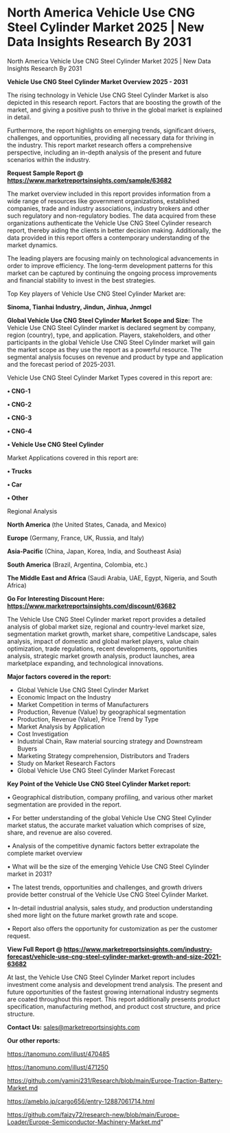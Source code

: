 # North America Vehicle Use CNG Steel Cylinder Market 2025 | New Data Insights Research By 2031
North America Vehicle Use CNG Steel Cylinder Market 2025 | New Data Insights Research By 2031

<Strong> Vehicle Use CNG Steel Cylinder Market Overview 2025 - 2031</strong>

The rising technology in Vehicle Use CNG Steel Cylinder Market is also depicted in this research report. Factors that are boosting the growth of the market, and giving a positive push to thrive in the global market is explained in detail.

Furthermore, the report highlights on emerging trends, significant drivers, challenges, and opportunities, providing all necessary data for thriving in the industry. This report market research offers a comprehensive perspective, including an in-depth analysis of the present and future scenarios within the industry.

<strong>Request Sample Report @ <a href=https://www.marketreportsinsights.com/sample/63682>https://www.marketreportsinsights.com/sample/63682</a></strong>

The market overview included in this report provides information from a wide range of resources like government organizations, established companies, trade and industry associations, industry brokers and other such regulatory and non-regulatory bodies. The data acquired from these organizations authenticate the Vehicle Use CNG Steel Cylinder research report, thereby aiding the clients in better decision making. Additionally, the data provided in this report offers a contemporary understanding of the market dynamics.

The leading players are focusing mainly on technological advancements in order to improve efficiency. The long-term development patterns for this market can be captured by continuing the ongoing process improvements and financial stability to invest in the best strategies.

Top Key players of Vehicle Use CNG Steel Cylinder Market are:

<strong>Sinoma, Tianhai Industry, Jindun, Jinhua, Jnmgcl</strong>

<strong><b>Global Vehicle Use CNG Steel Cylinder Market Scope and Size:</b></strong>
The Vehicle Use CNG Steel Cylinder market is declared segment by company, region (country), type, and application. Players, stakeholders, and other participants in the global Vehicle Use CNG Steel Cylinder market will gain the market scope as they use the report as a powerful resource. The segmental analysis focuses on revenue and product by type and application and the forecast period of 2025-2031.

Vehicle Use CNG Steel Cylinder Market Types covered in this report are:

<strong>• CNG-1

• CNG-2

• CNG-3

• CNG-4

• Vehicle Use CNG Steel Cylinder</strong>

Market Applications covered in this report are:

<strong>• Trucks

• Car

• Other</strong> 

Regional Analysis

<strong>North America</strong> (the United States, Canada, and Mexico)

<strong>Europe</strong> (Germany, France, UK, Russia, and Italy)

<strong>Asia-Pacific</strong> (China, Japan, Korea, India, and Southeast Asia)

<strong>South America</strong> (Brazil, Argentina, Colombia, etc.)

<strong>The Middle East and Africa</strong> (Saudi Arabia, UAE, Egypt, Nigeria, and South Africa)

<strong>Go For Interesting Discount Here: <a href=https://www.marketreportsinsights.com/discount/63682>https://www.marketreportsinsights.com/discount/63682</a></strong>

The Vehicle Use CNG Steel Cylinder market report provides a detailed analysis of global market size, regional and country-level market size, segmentation market growth, market share, competitive Landscape, sales analysis, impact of domestic and global market players, value chain optimization, trade regulations, recent developments, opportunities analysis, strategic market growth analysis, product launches, area marketplace expanding, and technological innovations.

<strong><b>Major factors covered in the report:</b></strong>
<ul>
  <li>Global Vehicle Use CNG Steel Cylinder Market </li>
  <li>Economic Impact on the Industry</li>
  <li>Market Competition in terms of Manufacturers</li>
  <li>Production, Revenue (Value) by geographical segmentation</li>
  <li>Production, Revenue (Value), Price Trend by Type</li>
  <li>Market Analysis by Application</li>
  <li>Cost Investigation</li>
  <li>Industrial Chain, Raw material sourcing strategy and Downstream Buyers</li>
  <li>Marketing Strategy comprehension, Distributors and Traders</li>
  <li>Study on Market Research Factors</li>
  <li>Global Vehicle Use CNG Steel Cylinder Market Forecast</li>
</ul>

<strong><b>Key Point of the Vehicle Use CNG Steel Cylinder Market report:</b></strong>

• Geographical distribution, company profiling, and various other market segmentation are provided in the report.

• For better understanding of the global Vehicle Use CNG Steel Cylinder market status, the accurate market valuation which comprises of size, share, and revenue are also covered.

• Analysis of the competitive dynamic factors better extrapolate the complete market overview

• What will be the size of the emerging Vehicle Use CNG Steel Cylinder market in 2031?

• The latest trends, opportunities and challenges, and growth drivers provide better construal of the Vehicle Use CNG Steel Cylinder Market.

• In-detail industrial analysis, sales study, and production understanding shed more light on the future market growth rate and scope.

• Report also offers the opportunity for customization as per the customer request.

<strong><b>View Full Report @ <a href=https://www.marketreportsinsights.com/industry-forecast/vehicle-use-cng-steel-cylinder-market-growth-and-size-2021-63682>https://www.marketreportsinsights.com/industry-forecast/vehicle-use-cng-steel-cylinder-market-growth-and-size-2021-63682</a></b></strong>


At last, the Vehicle Use CNG Steel Cylinder Market report includes investment come analysis and development trend analysis. The present and future opportunities of the fastest growing international industry segments are coated throughout this report. This report additionally presents product specification, manufacturing method, and product cost structure, and price structure.

<strong>Contact Us:</strong>
sales@marketreportsinsights.com

<strong>Our other reports:</strong>

<a href=https://tanomuno.com/illust/470485>https://tanomuno.com/illust/470485</a>

<a href=https://tanomuno.com/illust/471250>https://tanomuno.com/illust/471250</a>

<a href=https://github.com/yamini231/Research/blob/main/Europe-Traction-Battery-Market.md>https://github.com/yamini231/Research/blob/main/Europe-Traction-Battery-Market.md</a>

<a href=https://ameblo.jp/cargo656/entry-12887061714.html>https://ameblo.jp/cargo656/entry-12887061714.html</a>

<a href=https://github.com/faizy72/research-new/blob/main/Europe-Loader/Europe-Semiconductor-Machinery-Market.md>https://github.com/faizy72/research-new/blob/main/Europe-Loader/Europe-Semiconductor-Machinery-Market.md</a>"
